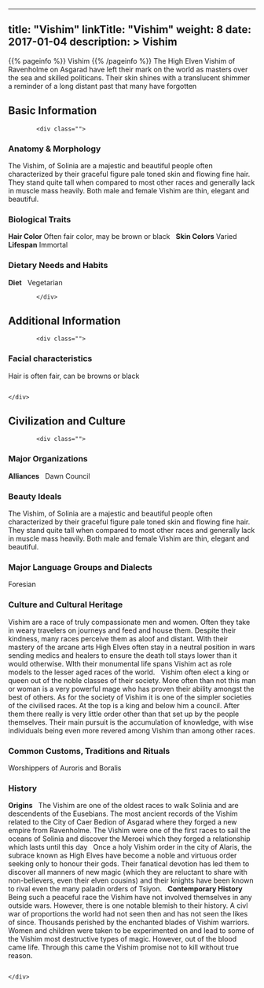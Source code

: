 
---
title: "Vishim"
linkTitle: "Vishim"
weight: 8
date: 2017-01-04
description: >
 Vishim
---

{{% pageinfo %}}
Vishim
{{% /pageinfo %}}
The High Elven Vishim of Ravenholme on Asgarad have left their mark on the world as masters over the sea and skilled politicans. Their skin shines with a translucent shimmer a reminder of a long distant past that many have forgotten

## Basic Information


            <div class="">
                                    

### Anatomy & Morphology

The Vishim, of Solinia are a majestic and beautiful people often characterized by their graceful figure pale toned skin and flowing fine hair. They stand quite tall when compared to most other races and generally lack in muscle mass heavily. Both male and female Vishim are thin, elegant and beautiful.

### Biological Traits

**Hair Color** Often fair color, may be brown or black <span class="line-spacer d-block"> </span> **Skin Colors** Varied <span class="line-spacer d-block"> </span> **Lifespan** Immortal

### Dietary Needs and Habits

**Diet** <span class="line-spacer d-block"> </span> Vegetarian

                               
            </div>
                            

## Additional Information


            <div class="">
                                             
                                    

### Facial characteristics

Hair is often fair, can be browns or black

                                                                                            </div>
                            

## Civilization and Culture


            <div class="">
                                                    

### Major Organizations

**Alliances** <span class="line-spacer d-block"> </span> Dawn Council

### Beauty Ideals

The Vishim, of Solinia are a majestic and beautiful people often characterized by their graceful figure pale toned skin and flowing fine hair. They stand quite tall when compared to most other races and generally lack in muscle mass heavily. Both male and female Vishim are thin, elegant and beautiful.

### Major Language Groups and Dialects

Foresian

### Culture and Cultural Heritage

Vishim are a race of truly compassionate men and women. Often they take in weary travelers on journeys and feed and house them. Despite their kindness, many races perceive them as aloof and distant. With their mastery of the arcane arts High Elves often stay in a neutral position in wars sending medics and healers to ensure the death toll stays lower than it would otherwise. WIth their monumental life spans Vishim act as role models to the lesser aged races of the world. <span class="line-spacer d-block"> </span> Vishim often elect a king or queen out of the noble classes of their society. More often than not this man or woman is a very powerful mage who has proven their ability amongst the best of others. As for the society of Vishim it is one of the simpler societies of the civilised races. At the top is a king and below him a council. After them there really is very little order other than that set up by the people themselves. Their main pursuit is the accumulation of knowledge, with wise individuals being even more revered among Vishim than among other races.

### Common Customs, Traditions and Rituals

Worshippers of Auroris and Boralis

### History

**Origins** <span class="line-spacer d-block"> </span> The Vishim are one of the oldest races to walk Solinia and are descendents of the Eusebians. The most ancient records of the Vishim related to the City of Caer Bedion of Asgarad where they forged a new empire from Ravenholme. The Vishim were one of the first races to sail the oceans of Solinia and discover the Meroei which they forged a relationship which lasts until this day <span class="line-spacer d-block"> </span> Once a holy Vishim order in the city of Alaris, the subrace known as High Elves have become a noble and virtuous order seeking only to honour their gods. Their fanatical devotion has led them to discover all manners of new magic (which they are reluctant to share with non-believers, even their elven cousins) and their knights have been known to rival even the many paladin orders of Tsiyon. <span class="line-spacer d-block"> </span> **Contemporary History** <span class="line-spacer d-block"> </span> Being such a peaceful race the Vishim have not involved themselves in any outside wars. However, there is one notable blemish to their history. A civl war of proportions the world had not seen then and has not seen the likes of since. Thousands perished by the enchanted blades of Vishim warriors. Women and children were taken to be experimented on and lead to some of the Vishim most destructive types of magic. However, out of the blood came life. Through this came the Vishim promise not to kill without true reason.

                                                                            </div>
